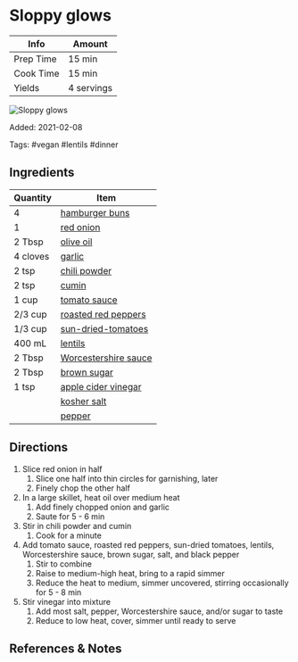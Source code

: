 # Sloppy glows

| Info      | Amount     |
| --------- | ---------- |
| Prep Time | 15 min     |
| Cook Time | 15 min     |
| Yields    | 4 servings |

![Sloppy glows](../_assets/sloppy-glows.png)

Added: 2021-02-08

Tags: #vegan #lentils #dinner

## Ingredients

| Quantity | Item                                                             |
| -------- | ---------------------------------------------------------------- |
| 4        | [hamburger buns](../_ingredients/hamburger-buns.md)              |
| 1        | [red onion](../_ingredients/onion.md)                            |
| 2 Tbsp   | [olive oil](../_ingredients/olive-oil.md)                        |
| 4 cloves | [garlic](../_ingredients/garlic.md)                              |
| 2 tsp    | [chili powder](../_ingredients/chili-powder.md)                  |
| 2 tsp    | [cumin](../_ingredients/cumin.md)                                |
| 1 cup    | [tomato sauce](../_ingredients/tomato-sauce.md)                  |
| 2/3 cup  | [roasted red peppers](../_ingredients/roasted-red-pepper.md)     |
| 1/3 cup  | [sun-dried-tomatoes](../_ingredients/sun-dried-tomatoes.md)      |
| 400 mL   | [lentils](../_ingredients/lentils.md)                            |
| 2 Tbsp   | [Worcestershire sauce](../_ingredients/worchestershire-sauce.md) |
| 2 Tbsp   | [brown sugar](../_ingredients/brown-sugar.md)                    |
| 1 tsp    | [apple cider vinegar](../_ingredients/apple-cider-vinegar.md)    |
|          | [kosher salt](../_ingredients/kosher-salt.md)                    |
|          | [pepper](../_ingredients/pepper.md)                              |

## Directions

1. Slice red onion in half
   1. Slice one half into thin circles for garnishing, later
   2. Finely chop the other half
2. In a large skillet, heat oil over medium heat
   1. Add finely chopped onion and garlic
   2. Saute for 5 - 6 min
3. Stir in chili powder and cumin
   1. Cook for a minute
4. Add tomato sauce, roasted red peppers, sun-dried tomatoes, lentils, Worcestershire sauce, brown sugar, salt, and black pepper
   1. Stir to combine
   2. Raise to medium-high heat, bring to a rapid simmer
   3. Reduce the heat to medium, simmer uncovered, stirring occasionally for 5 - 8 min
5. Stir vinegar into mixture
   1. Add most salt, pepper, Worcestershire sauce, and/or sugar to taste
   2. Reduce to low heat, cover, simmer until ready to serve

## References & Notes

[^1]: [Original recipe](https://ohsheglows.com/book/)
